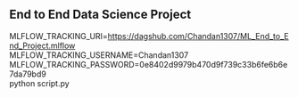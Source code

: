 ## End to End Data Science Project


MLFLOW_TRACKING_URI=https://dagshub.com/Chandan1307/ML_End_to_End_Project.mlflow \
MLFLOW_TRACKING_USERNAME=Chandan1307 \
MLFLOW_TRACKING_PASSWORD=0e8402d9979b470d9f739c33b6fe6b6e7da79bd9 \
python script.py